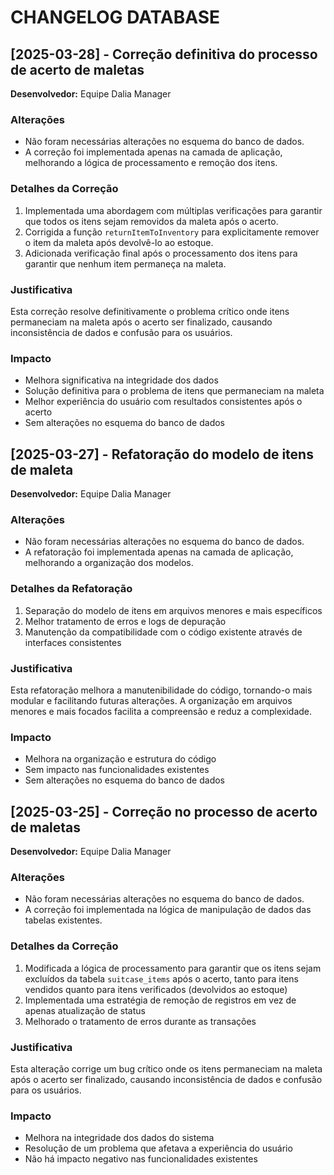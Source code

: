 
# CHANGELOG DATABASE

## [2025-03-28] - Correção definitiva do processo de acerto de maletas
**Desenvolvedor:** Equipe Dalia Manager

### Alterações
- Não foram necessárias alterações no esquema do banco de dados.
- A correção foi implementada apenas na camada de aplicação, melhorando a lógica de processamento e remoção dos itens.

### Detalhes da Correção
1. Implementada uma abordagem com múltiplas verificações para garantir que todos os itens sejam removidos da maleta após o acerto.
2. Corrigida a função `returnItemToInventory` para explicitamente remover o item da maleta após devolvê-lo ao estoque.
3. Adicionada verificação final após o processamento dos itens para garantir que nenhum item permaneça na maleta.

### Justificativa
Esta correção resolve definitivamente o problema crítico onde itens permaneciam na maleta após o acerto ser finalizado, causando inconsistência de dados e confusão para os usuários.

### Impacto
- Melhora significativa na integridade dos dados
- Solução definitiva para o problema de itens que permaneciam na maleta
- Melhor experiência do usuário com resultados consistentes após o acerto
- Sem alterações no esquema do banco de dados

## [2025-03-27] - Refatoração do modelo de itens de maleta
**Desenvolvedor:** Equipe Dalia Manager

### Alterações
- Não foram necessárias alterações no esquema do banco de dados.
- A refatoração foi implementada apenas na camada de aplicação, melhorando a organização dos modelos.

### Detalhes da Refatoração
1. Separação do modelo de itens em arquivos menores e mais específicos
2. Melhor tratamento de erros e logs de depuração
3. Manutenção da compatibilidade com o código existente através de interfaces consistentes

### Justificativa
Esta refatoração melhora a manutenibilidade do código, tornando-o mais modular e facilitando futuras alterações. A organização em arquivos menores e mais focados facilita a compreensão e reduz a complexidade.

### Impacto
- Melhora na organização e estrutura do código
- Sem impacto nas funcionalidades existentes
- Sem alterações no esquema do banco de dados

## [2025-03-25] - Correção no processo de acerto de maletas
**Desenvolvedor:** Equipe Dalia Manager

### Alterações
- Não foram necessárias alterações no esquema do banco de dados.
- A correção foi implementada na lógica de manipulação de dados das tabelas existentes.

### Detalhes da Correção
1. Modificada a lógica de processamento para garantir que os itens sejam excluídos da tabela `suitcase_items` após o acerto, tanto para itens vendidos quanto para itens verificados (devolvidos ao estoque)
2. Implementada uma estratégia de remoção de registros em vez de apenas atualização de status
3. Melhorado o tratamento de erros durante as transações

### Justificativa
Esta alteração corrige um bug crítico onde os itens permaneciam na maleta após o acerto ser finalizado, causando inconsistência de dados e confusão para os usuários.

### Impacto
- Melhora na integridade dos dados do sistema
- Resolução de um problema que afetava a experiência do usuário
- Não há impacto negativo nas funcionalidades existentes
